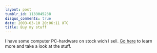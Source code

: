 ```yaml
---
layout: post
tumblr_id: 1133045238
disqus_comments: true
date: 2003-03-10 20:06:11 UTC
title: Buy my stuff
---
```


I have some computer PC-hardware on stock wich I sell. <a href="http://rasmusandersson.se/saljes/" target="_blank">Go here</a> to learn more and take a look at the stuff.
